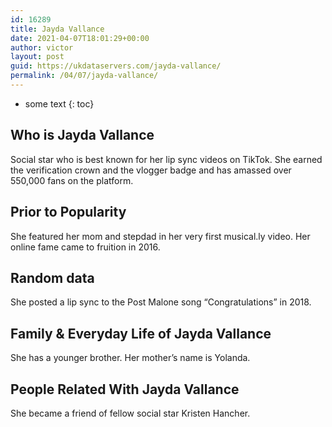 ```yaml
---
id: 16289
title: Jayda Vallance
date: 2021-04-07T18:01:29+00:00
author: victor
layout: post
guid: https://ukdataservers.com/jayda-vallance/
permalink: /04/07/jayda-vallance/
---
```


* some text
{: toc}


## Who is Jayda Vallance



Social star who is best known for her lip sync videos on TikTok. She earned the verification crown and the vlogger badge and has amassed over 550,000 fans on the platform. 

                
                
                
## Prior to Popularity



She featured her mom and stepdad in her very first musical.ly video. Her online fame came to fruition in 2016.  

                
                
                
## Random data



She posted a lip sync to the Post Malone song &#8220;Congratulations&#8221; in 2018. 

                
                
                
## Family & Everyday Life of Jayda Vallance



She has a younger brother. Her mother&#8217;s name is Yolanda.

                
                
                
## People Related With Jayda Vallance



She became a friend of fellow social star Kristen Hancher. 

                
              
            
          
          
          